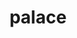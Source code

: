 ---
title: "palace"
layout: cache
categories: [package, develop]
meta: {"versions": ["0.12.0"], "compilers": ["oneapi@=2023.2.0"], "oss": ["amzn2"], "platforms": ["linux"], "targets": ["x86_64_v3", "x86_64_v4"], "stacks": ["aws-pcluster-x86_64_v4", "root"], "num_specs": 6, "num_specs_by_stack": {"root": 6, "aws-pcluster-x86_64_v4": 6}}
spec_details: [{"hash": "yo6wdwezrktx37o22235c5erteiwgj5j", "compiler": "oneapi@=2023.2.0", "versions": ["0.12.0"], "os": "amzn2", "platform": "linux", "target": "x86_64_v3", "variants": ["~arpack", "build_system=cmake", "build_type=Release", "generator=make", "+gslib", "~int64", "~ipo", "+libxsmm", "~magma", "~mumps", "~openmp", "+shared", "+slepc", "~strumpack", "+superlu-dist"], "stacks": ["root", "aws-pcluster-x86_64_v4"], "size": "-", "tarball": "https://binaries.spack.io/develop/build_cache/linux-amzn2-x86_64_v3/oneapi-2023.2.0/palace-0.12.0/linux-amzn2-x86_64_v3-oneapi-2023.2.0-palace-0.12.0-yo6wdwezrktx37o22235c5erteiwgj5j.spack"}, {"hash": "rs4sxdiv6l7tll6nenzkkk4mjxaib3tl", "compiler": "oneapi@=2023.2.0", "versions": ["0.12.0"], "os": "amzn2", "platform": "linux", "target": "x86_64_v3", "variants": ["~arpack", "build_system=cmake", "build_type=Release", "generator=make", "+gslib", "~int64", "~ipo", "+libxsmm", "~magma", "~mumps", "~openmp", "+shared", "+slepc", "~strumpack", "+superlu-dist"], "stacks": ["root", "aws-pcluster-x86_64_v4"], "size": "-", "tarball": "https://binaries.spack.io/develop/build_cache/linux-amzn2-x86_64_v3/oneapi-2023.2.0/palace-0.12.0/linux-amzn2-x86_64_v3-oneapi-2023.2.0-palace-0.12.0-rs4sxdiv6l7tll6nenzkkk4mjxaib3tl.spack"}, {"hash": "xhcm6vjeqrx35li3rqqjkyb5pbmonals", "compiler": "oneapi@=2023.2.0", "versions": ["0.12.0"], "os": "amzn2", "platform": "linux", "target": "x86_64_v3", "variants": ["~arpack", "build_system=cmake", "build_type=Release", "generator=make", "+gslib", "~int64", "~ipo", "+libxsmm", "~magma", "~mumps", "~openmp", "+shared", "+slepc", "~strumpack", "+superlu-dist"], "stacks": ["root", "aws-pcluster-x86_64_v4"], "size": "-", "tarball": "https://binaries.spack.io/develop/build_cache/linux-amzn2-x86_64_v3/oneapi-2023.2.0/palace-0.12.0/linux-amzn2-x86_64_v3-oneapi-2023.2.0-palace-0.12.0-xhcm6vjeqrx35li3rqqjkyb5pbmonals.spack"}, {"hash": "25qy3iql2z5ted3vsnppn5q2cijpyfjb", "compiler": "oneapi@=2023.2.0", "versions": ["0.12.0"], "os": "amzn2", "platform": "linux", "target": "x86_64_v4", "variants": ["~arpack", "build_system=cmake", "build_type=Release", "generator=make", "+gslib", "~int64", "~ipo", "+libxsmm", "~magma", "~mumps", "~openmp", "+shared", "+slepc", "~strumpack", "+superlu-dist"], "stacks": ["root", "aws-pcluster-x86_64_v4"], "size": "-", "tarball": "https://binaries.spack.io/develop/build_cache/linux-amzn2-x86_64_v4/oneapi-2023.2.0/palace-0.12.0/linux-amzn2-x86_64_v4-oneapi-2023.2.0-palace-0.12.0-25qy3iql2z5ted3vsnppn5q2cijpyfjb.spack"}, {"hash": "jmutjsio35ypsqw3wm2nam66y3mbfk56", "compiler": "oneapi@=2023.2.0", "versions": ["0.12.0"], "os": "amzn2", "platform": "linux", "target": "x86_64_v4", "variants": ["~arpack", "build_system=cmake", "build_type=Release", "generator=make", "+gslib", "~int64", "~ipo", "+libxsmm", "~magma", "~mumps", "~openmp", "+shared", "+slepc", "~strumpack", "+superlu-dist"], "stacks": ["root", "aws-pcluster-x86_64_v4"], "size": "-", "tarball": "https://binaries.spack.io/develop/build_cache/linux-amzn2-x86_64_v4/oneapi-2023.2.0/palace-0.12.0/linux-amzn2-x86_64_v4-oneapi-2023.2.0-palace-0.12.0-jmutjsio35ypsqw3wm2nam66y3mbfk56.spack"}, {"hash": "y7vyfzvefpqvxrp7x7potzywe4tsndat", "compiler": "oneapi@=2023.2.0", "versions": ["0.12.0"], "os": "amzn2", "platform": "linux", "target": "x86_64_v4", "variants": ["~arpack", "build_system=cmake", "build_type=Release", "generator=make", "+gslib", "~int64", "~ipo", "+libxsmm", "~magma", "~mumps", "~openmp", "+shared", "+slepc", "~strumpack", "+superlu-dist"], "stacks": ["root", "aws-pcluster-x86_64_v4"], "size": "-", "tarball": "https://binaries.spack.io/develop/build_cache/linux-amzn2-x86_64_v4/oneapi-2023.2.0/palace-0.12.0/linux-amzn2-x86_64_v4-oneapi-2023.2.0-palace-0.12.0-y7vyfzvefpqvxrp7x7potzywe4tsndat.spack"}]
---